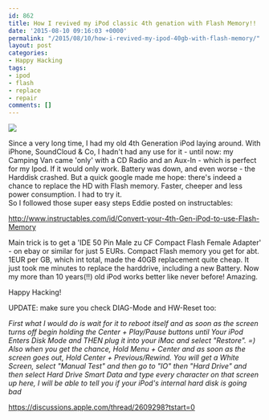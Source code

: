 ```yaml
---
id: 862
title: How I revived my iPod classic 4th genation with Flash Memory!!
date: '2015-08-10 09:16:03 +0000'
permalink: "/2015/08/10/how-i-revived-my-ipod-40gb-with-flash-memory/"
layout: post
categories:
- Happy Hacking
tags:
- ipod
- flash
- replace
- repair
comments: []
---
```

![](http://cdn.instructables.com/F74/FKWJ/FCRT3F49/F74FKWJFCRT3F49.MEDIUM.jpg)

Since a very long time, I had my old 4th Generation iPod laying around. With iPhone, SoundCloud & Co, I hadn't had any use for it - until now: my Camping Van came 'only' with a CD Radio and an Aux-In - which is perfect for my Ipod. If it would only work. Battery was down, and even worse - the Harddisk crashed. But a quick google made me hope: there's indeed a chance to replace the HD with Flash memory. Faster, cheeper and less power consumption. I had to try it.  
So I followed those super easy steps Eddie posted on instructables:

<http://www.instructables.com/id/Convert-your-4th-Gen-iPod-to-use-Flash-Memory>

Main trick is to get a 'IDE 50 Pin Male zu CF Compact Flash Female Adapter' - on ebay or similar for just 5 EURs. Compact Flash memory you get for abt. 1EUR per GB, which int total, made the 40GB replacement quite cheap. It just took me minutes to replace the harddrive, including a new Battery. Now my more than 10 years(!!) old iPod works better like never before! Amazing.

Happy Hacking!

UPDATE: make sure you check DIAG-Mode and HW-Reset too:

_First what I would do is wait for it to reboot itself and as soon as the screen turns off begin holding the Center + Play/Pause buttons until Your iPod Enters Disk Mode and THEN plug it into your iMac and select "Restore". =) Also when you get the chance, Hold Menu + Center and as soon as the screen goes out, Hold Center + Previous/Rewind. You will get a White Screen, select "Manual Test" and then go to "IO" then "Hard Drive" and then select Hard Drive Smart Data and type every character on that screen up here, I will be able to tell you if your iPod's internal hard disk is going bad_

<https://discussions.apple.com/thread/2609298?tstart=0>